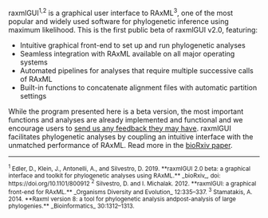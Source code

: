 raxmlGUI<sup>1,2</sup> is a graphical user interface to RAxML<sup>3</sup>, one of the most popular and widely used software for phylogenetic inference using maximum likelihood. This is the first public beta of raxmlGUI v2.0, featuring:

*	Intuitive graphical front-end to set up and run phylogenetic analyses
*	Seamless integration with RAxML available on all major operating systems
*	Automated pipelines for analyses that require multiple successive calls of RAxML 
*	Built-in functions to concatenate alignment files with automatic partition settings

While the program presented here is a beta version, the most important functions and analyses are already implemented and functional and we encourage users to [send us any feedback they may have](mailto:raxmlgui.help@gmail.com). raxmlGUI facilitates phylogenetic analyses by coupling an intuitive interface with the unmatched performance of RAxML. Read more in the [bioRxiv paper](https://www.biorxiv.org/content/10.1101/800912v1).

------------------------

<small>
  <sup>1</sup> Edler, D., Klein, J., Antonelli, A., and Silvestro, D. 2019. **raxmlGUI 2.0 beta: a graphical interface and toolkit for phylogenetic analyses using RAxML.** _bioRxiv_, doi: https://doi.org/10.1101/800912
</small>

<small>
  <sup>2</sup> Silvestro, D. and I. Michalak. 2012. **raxmlGUI: a graphical front-end for RAxML.** _Organisms Diversity and Evolution_ 12:335–337.
</small>
  
<small>
  <sup>3</sup> Stamatakis, A. 2014. **Raxml version 8:  a tool for phylogenetic analysis andpost-analysis of large phylogenies.** _Bioinformatics_ 30:1312–1313.
</small>
